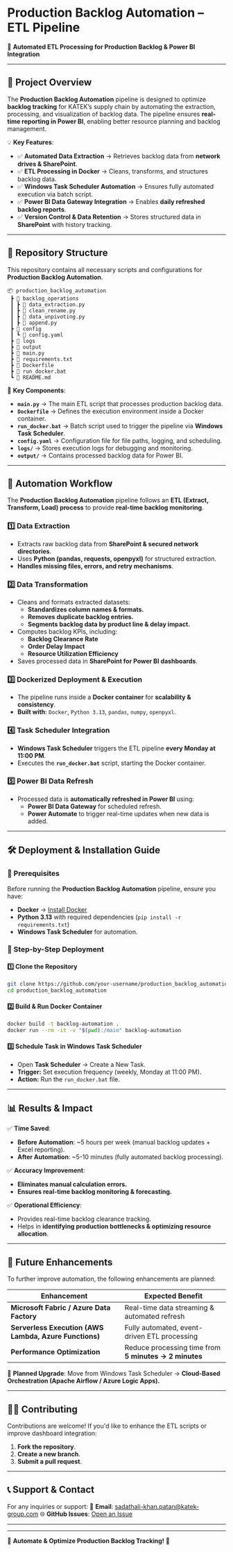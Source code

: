 # **Production Backlog Automation – ETL Pipeline**  
🚀 **Automated ETL Processing for Production Backlog & Power BI Integration**  

---

## **📌 Project Overview**  
The **Production Backlog Automation** pipeline is designed to optimize **backlog tracking** for KATEK’s supply chain by automating the extraction, processing, and visualization of backlog data. The pipeline ensures **real-time reporting in Power BI**, enabling better resource planning and backlog management.

💡 **Key Features**:
- ✅ **Automated Data Extraction** → Retrieves backlog data from **network drives & SharePoint**.
- ✅ **ETL Processing in Docker** → Cleans, transforms, and structures backlog data.
- ✅ **Windows Task Scheduler Automation** → Ensures fully automated execution via batch script.
- ✅ **Power BI Data Gateway Integration** → Enables **daily refreshed backlog reports**.
- ✅ **Version Control & Data Retention** → Stores structured data in **SharePoint** with history tracking.

---

## **📂 Repository Structure**
This repository contains all necessary scripts and configurations for **Production Backlog Automation**.

```
📦 production_backlog_automation
 ┣ 📂 backlog_operations
 ┃ ┣ 📜 data_extraction.py
 ┃ ┣ 📜 clean_rename.py
 ┃ ┣ 📜 data_unpivoting.py
 ┃ ┣ 📜 append.py
 ┣ 📂 config
 ┃ ┗ 📜 config.yaml
 ┣ 📂 logs
 ┣ 📂 output
 ┣ 📜 main.py
 ┣ 📜 requirements.txt
 ┣ 📜 Dockerfile
 ┣ 📜 run_docker.bat
 ┗ 📜 README.md
```

📌 **Key Components**:
- **`main.py`** → The main ETL script that processes production backlog data.
- **`Dockerfile`** → Defines the execution environment inside a Docker container.
- **`run_docker.bat`** → Batch script used to trigger the pipeline via **Windows Task Scheduler**.
- **`config.yaml`** → Configuration file for file paths, logging, and scheduling.
- **`logs/`** → Stores execution logs for debugging and monitoring.
- **`output/`** → Contains processed backlog data for Power BI.

---

## **🔄 Automation Workflow**
The **Production Backlog Automation** pipeline follows an **ETL (Extract, Transform, Load) process** to provide **real-time backlog monitoring**.

### **1️⃣ Data Extraction**
- Extracts raw backlog data from **SharePoint & secured network directories**.
- Uses **Python (pandas, requests, openpyxl)** for structured extraction.
- **Handles missing files, errors, and retry mechanisms**.

### **2️⃣ Data Transformation**
- Cleans and formats extracted datasets:
  - **Standardizes column names & formats.**
  - **Removes duplicate backlog entries.**
  - **Segments backlog data by product line & delay impact.**
- Computes backlog KPIs, including:
  - **Backlog Clearance Rate**
  - **Order Delay Impact**
  - **Resource Utilization Efficiency**
- Saves processed data in **SharePoint for Power BI dashboards**.

### **3️⃣ Dockerized Deployment & Execution**
- The pipeline runs inside a **Docker container** for **scalability & consistency**.
- **Built with**: `Docker`, `Python 3.13`, `pandas`, `numpy`, `openpyxl`.

### **4️⃣ Task Scheduler Integration**
- **Windows Task Scheduler** triggers the ETL pipeline **every Monday at 11:00 PM**.
- Executes the **`run_docker.bat`** script, starting the Docker container.

### **5️⃣ Power BI Data Refresh**
- Processed data is **automatically refreshed in Power BI** using:
  - **Power BI Data Gateway** for scheduled refresh.
  - **Power Automate** to trigger real-time updates when new data is added.

---

## **🛠 Deployment & Installation Guide**
### **📌 Prerequisites**
Before running the **Production Backlog Automation** pipeline, ensure you have:

- **Docker** → [Install Docker](https://www.docker.com/get-started)
- **Python 3.13** with required dependencies (`pip install -r requirements.txt`)
- **Windows Task Scheduler** for automation.

### **📌 Step-by-Step Deployment**
#### **1️⃣ Clone the Repository**
```sh
git clone https://github.com/your-username/production_backlog_automation.git
cd production_backlog_automation
```

#### **2️⃣ Build & Run Docker Container**
```sh
docker build -t backlog-automation .
docker run --rm -it -v "$(pwd):/main" backlog-automation
```

#### **3️⃣ Schedule Task in Windows Task Scheduler**
- Open **Task Scheduler** → Create a New Task.
- **Trigger:** Set execution frequency (weekly, Monday at 11:00 PM).
- **Action:** Run the `run_docker.bat` file.

---

## **📊 Results & Impact**
✅ **Time Saved**:
- **Before Automation**: ~5 hours per week (manual backlog updates + Excel reporting).
- **After Automation**: ~5-10 minutes (fully automated backlog processing).

✅ **Accuracy Improvement**:
- **Eliminates manual calculation errors.**
- **Ensures real-time backlog monitoring & forecasting.**

✅ **Operational Efficiency**:
- Provides real-time backlog clearance tracking.
- Helps in **identifying production bottlenecks & optimizing resource allocation**.

---

## **🚀 Future Enhancements**
To further improve automation, the following enhancements are planned:

| **Enhancement** | **Expected Benefit** |
|---------------|---------------------|
| **Microsoft Fabric / Azure Data Factory** | Real-time data streaming & automated refresh |
| **Serverless Execution (AWS Lambda, Azure Functions)** | Fully automated, event-driven ETL processing |
| **Performance Optimization** | Reduce processing time from **5 minutes → 2 minutes** |

📌 **Planned Upgrade**: Move from Windows Task Scheduler → **Cloud-Based Orchestration (Apache Airflow / Azure Logic Apps).**

---

## **👨‍💻 Contributing**
Contributions are welcome! If you'd like to enhance the ETL scripts or improve dashboard integration:
1. **Fork the repository**.
2. **Create a new branch**.
3. **Submit a pull request**.

---

## **📞 Support & Contact**
For any inquiries or support:
📩 **Email**: sadathali-khan.patan@katek-group.com 
🌐 **GitHub Issues**: [Open an Issue](https://github.com/your-username/production_backlog_automation/issues)  

---



---

🚀 **Automate & Optimize Production Backlog Tracking!** 🎯
